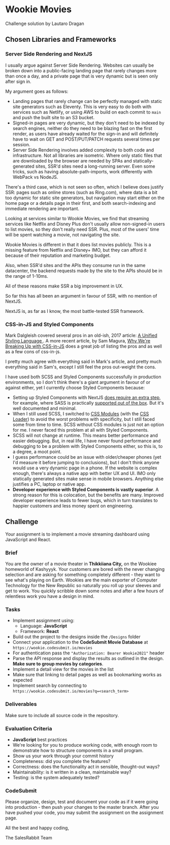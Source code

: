 # Wookie Movies

Challenge solution by Lautaro Dragan

## Chosen Libraries and Frameworks

### Server Side Rendering and NextJS

I usually argue against Server Side Rendering. Websites can usually be broken down into a public-facing landing page that rarely changes more than once a day, and a private page that is very dynamic but is seen only after sign in.

My argument goes as follows: 
- Landing pages that rarely change can be perfectly managed with static site generators such as Eleventy. This is very easy to do both with services such as Netlify, or using AWS to build on each commit to `main` and push the built site to an S3 bucket.
- Signed-in pages are very dynamic, but they don't need to be indexed by search engines, neither do they need to be blazing fast on the first render, as users have already waited for the sign-in and will definitely have to wait on GET and POST/PUT/PATCH requests several times per session. 
- Server Side Rendering involves added complexity to both code and infrastructure. Not all libraries are isometric. Where only static files that are downloaded by the browser are needed by SPAs and statically-generated sites, SSR'd sites need a long-running server. Even some tricks, such as having absolute-path-imports, work differently with WebPack vs NodeJS.

There's a third case, which is not seen so often, which I believe does justify SSR: pages such as online stores (such as Ring.com), where data is a bit too dynamic for static site generators, but navigation may start either on the home page or a details page in their first, and both search-indexing and immediate rendering are important.

Looking at services similar to Wookie Movies, we find that streaming services like Netflix and Disney Plus don't usually allow non-signed-in users to list movies, so they don't really need SSR. Plus, most of the users' time will be spent watching a movie, not navigating the site.

Wookie Movies is different in that it does list movies publicly. This is a missing feature from Netflix and Disney+ IMO, but they can afford it because of their reputation and marketing budget.

Also, when SSR'd sites and the APIs they consume run in the same datacenter, the backend requests made by the site to the APIs should be in the range of 1-10ms. 

All of these reasons make SSR a big improvement in UX. 

So far this has all been an argument in favour of SSR, with no mention of NextJS.

NextJS is, as far as I know, the most battle-tested SSR framework.

### CSS-in-JS and Styled Components

Mark Dalgleish covered several pros in an old-ish, 2017 article: [A Unified Styling Language
](https://medium.com/seek-blog/a-unified-styling-language-d0c208de2660). A more recent article, by Sam Magura, [Why We're Breaking Up with CSS-in-JS](https://dev.to/srmagura/why-were-breaking-up-wiht-css-in-js-4g9b) does a great job of listing the pros and as well as a few cons of css-in-js.

I pretty much agree with everything said in Mark's article, and pretty much everything said in Sam's, except I still feel the pros out-weight the cons.

I have used both SCSS and Styled Components successfully in production environments, so I don't think there's a giant argument in favour of or against either, yet I currently choose Styled Components because:
- Setting up Styled Components with NextJS [does require an extra step](https://nextjs.org/docs/advanced-features/compiler#styled-components), for example, where SASS is practically [supported out of the box](https://nextjs.org/docs/basic-features/built-in-css-support#sass-support). But it's well documented and minimal.
- When I still used SCSS, I switched to [CSS Modules](https://github.com/css-modules/css-modules) (with the [CSS Loader](https://www.npmjs.com/package/css-loader#modules)) to avoid the worst problems with specificity, but I still faced some from time to time. SCSS without CSS modules is just not an option for me. I never faced this problem at all with Styled Components.
- SCSS will not change at runtime. This means better performance and easier debugging. But, in real life, I have never found performance and debugging to be a problem with Styled Components either, so this is, to a degree, a moot point.
- I guess performance could be an issue with older/cheaper phones (yet I'd measure it before jumping to conclusions), but I don't think anyone would use a very dynamic page in a phone. If the website is complex enough, there's always a native app with better UX and UI. IMO only statically generated sites make sense in mobile browsers. Anything else justifies a PC, laptop or native app. 
- **Developer experience with Styled Components is vastly superior**. A strong reason for this is colocation, but the benefits are many. Improved developer experience leads to fewer bugs, which in turn translates to happier customers and less money spent on engineering. 

## Challenge

Your assignment is to implement a movie streaming dashboard using JavaScript and React.

### Brief

You are the owner of a movie theater in **Thikkiiana City,** on the Wookiee homeworld of Kashyyyk. Your customers are bored with the never changing selection and are asking for something completely different - they want to see what's playing on Earth. Wookies are the main exporter of Computer Technology for the New Republic so naturally you roll up your sleeves and get to work. You quickly scribble down some notes and after a few hours of relentless work you have a design in mind.

### Tasks

-   Implement assignment using:
    -   Language: **JavaScript**
    -   Framework: **React**
-   Build out the project to the designs inside the `/Designs` folder
-   Connect your application to the **CodeSubmit Movie Database** at `https://wookie.codesubmit.io/movies`
-   For authentication pass the `"Authorization: Bearer Wookie2021"` header
-   Parse the API response and display the results as outlined in the design. **Make sure to group movies by categories**.
-   Implement a detail view for the movies in the list
-   Make sure that linking to detail pages as well as bookmarking works as expected
-   Implement search by connecting to `https://wookie.codesubmit.io/movies?q=<search_term>`

### Deliverables

Make sure to include all source code in the repository. 

### Evaluation Criteria

-   **JavaScript** best practices
-   We're looking for you to produce working code, with enough room to demonstrate how to structure components in a small program.
-   Show us your work through your commit history
-   Completeness: did you complete the features?
-   Correctness: does the functionality act in sensible, thought-out ways?
-   Maintainability: is it written in a clean, maintainable way?
-   Testing: is the system adequately tested?

### CodeSubmit

Please organize, design, test and document your code as if it were
going into production - then push your changes to the master branch. After you have pushed your code, you may submit the assignment on the assignment page.

All the best and happy coding,

The SalesRabbit Team
